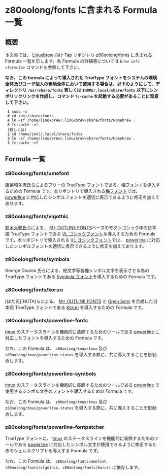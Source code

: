 # z80oolong/fonts に含まれる Formula 一覧

## 概要

本文書では、 [Linuxbrew][BREW] 向け Tap リポジトリ z80oolong/fonts に含まれる Formula 一覧を示します。各 Formula の詳細等については ```brew info <formula>``` コマンドも参照して下さい。

**なお、この formula によって導入された TrueType フォントをシステムの環境全体及びユーザ個人の環境全体において使用する場合は、以下のようにして、ディレクトリ ```/usr/share/fonts``` 若しくは ```$HOME/.local/share/fonts``` 以下にシンボリックリンクを作成し、コマンド ```fc-cache``` を起動する必要があることに留意して下さい。**

```
 $ sudo -s
 # cd /usr/share/fonts
 # ln -sf /home/linuxbrew/.linuxbrew/share/fonts/Homebrew .
 # fc-cache -vf
 (若しくは)
 $ cd /home/zool/.local/share/fonts
 $ ln -sf /home/linuxbrew/.linuxbrew/share/fonts/Homebrew .
 $ fc-cache -vf
```

## Formula 一覧

### z80oolong/fonts/umefont

蓬莱和多流氏らによるフリーの TrueType フォントである、[梅フォント][UMEF]を導入するための Formula です。本リポジトリで導入される[梅フォント][UMEF]では、 [powerline][POWE] に対応したシンボルフォントを適切に表示できるように修正を加えてあります。

### z80oolong/fonts/vlgothic

[鈴木大輔氏][DICY]らによる、 [M+ OUTLINE FONTS][MPLS]ベースのモダンゴシック体の日本語 TrueType フォントである [VL ゴシックフォント][VLGO]を導入するための Formula です。本リポジトリで導入される [VL ゴシックフォント][VLGO]では、 [powerline][POWE] に対応したシンボルフォントを適切に表示できるように修正を加えてあります。

### z80oolong/fonts/symbola

George Douros 氏らによる、絵文字等各種シンボル文字を表示させる為の TrueType フォントである [Symbola フォント][SYMB]を導入するための Formula です。

### z80oolong/fonts/koruri

[ほた氏][HOTA]らによる、 [M+ OUTLINE FONTS][MPLS] と [Open Sans][OSAN] を合成した日本語 TrueType フォントである [Koruri][KORU] を導入するための Formula です。

### z80oolong/fonts/powerline-fonts

[tmux][TMUX] のステータスラインを機能的に装飾するためのツールである [powerline][POWE] に対応したフォントを導入するための Formula です。

なお、この Formula は、 ```z80oolong/tmux/tmux``` 及び ```z80oolong/tmux/powerline-status``` を導入する際に、共に導入することを御勧めします。

### z80oolong/fonts/powerline-symbols

[tmux][TMUX] のステータスラインを機能的に装飾するためのツールである [powerline][POWE] で使用するシンボル文字のフォントを導入するための Formula です。

なお、この Formula は、 ```z80oolong/tmux/tmux``` 及び ```z80oolong/tmux/powerline-status``` を導入する際に、共に導入することを御勧めします。

### z80oolong/fonts/powerline-fontpatcher

TrueType フォントに、 [tmux][TMUX] のステータスラインを機能的に装飾するためのツールである [powerline][POWE] に対応したシンボル文字が使用できるように修正するためのシェルスクリプトを導入する Formula です。

なお、この Formula は、 ```z80oolong/fonts/umefont, z80oolong/fonts/vlgothic, z80oolong/fonts/koruri``` に依存します。

<!-- 外部リンク一覧 -->

[BREW]:https://linuxbrew.sh/
[TMUX]:https://tmux.github.io/
[UMEF]:https://ja.osdn.net/projects/ume-font/
[DICY]:http://dicey.org/
[MPLS]:http://mplus-fonts.osdn.jp/
[VLGO]:http://vlgothic.dicey.org/about.html
[OSAN]:https://fonts.google.com/specimen/Open+Sans
[SYMB]:https://dn-works.com/ufas/
[KORU]:https://koruri.github.io/
[POWE]:https://powerline.readthedocs.io/en/latest/#
